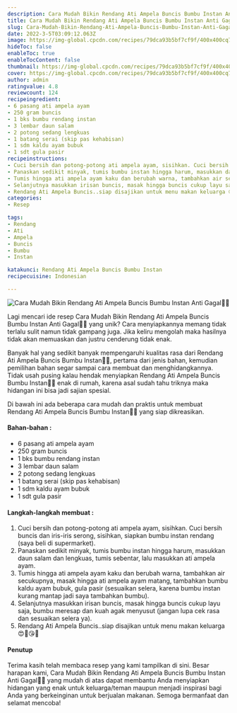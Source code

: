 ```yaml
---
description: Cara Mudah Bikin Rendang Ati Ampela Buncis Bumbu Instan Anti Gagal"
title: Cara Mudah Bikin Rendang Ati Ampela Buncis Bumbu Instan Anti Gagal
slug: Cara-Mudah-Bikin-Rendang-Ati-Ampela-Buncis-Bumbu-Instan-Anti-Gagal
date: 2022-3-5T03:09:12.063Z
image: https://img-global.cpcdn.com/recipes/79dca93b5bf7cf9f/400x400cq70/photo.jpg
hideToc: false
enableToc: true
enableTocContent: false
thumbnail: https://img-global.cpcdn.com/recipes/79dca93b5bf7cf9f/400x400cq70/photo.jpg
cover: https://img-global.cpcdn.com/recipes/79dca93b5bf7cf9f/400x400cq70/photo.jpg
author: admin
ratingvalue: 4.8
reviewcount: 124
recipeingredient:
- 6 pasang ati ampela ayam
- 250 gram buncis
- 1 bks bumbu rendang instan
- 3 lembar daun salam
- 2 potong sedang lengkuas
- 1 batang serai (skip pas kehabisan)
- 1 sdm kaldu ayam bubuk
- 1 sdt gula pasir
recipeinstructions:
- Cuci bersih dan potong-potong ati ampela ayam, sisihkan. Cuci bersih buncis dan iris-iris serong, sisihkan, siapkan bumbu instan rendang (saya beli di supermarket).
- Panaskan sedikit minyak, tumis bumbu instan hingga harum, masukkan daun salam dan lengkuas, tumis sebentar, lalu masukkan ati ampela ayam.
- Tumis hingga ati ampela ayam kaku dan berubah warna, tambahkan air secukupnya, masak hingga ati ampela ayam matang, tambahkan bumbu kaldu ayam bubuk, gula pasir (sesuaikan selera, karena bumbu instan kurang mantap jadi saya tambahkan bumbu).
- Selanjutnya masukkan irisan buncis, masak hingga buncis cukup layu saja, bumbu meresap dan kuah agak menyusut (jangan lupa cek rasa dan sesuaikan selera ya).
- Rendang Ati Ampela Buncis..siap disajikan untuk menu makan keluarga 😍🥰😘🤗
categories:
- Resep

tags:
- Rendang
- Ati
- Ampela
- Buncis
- Bumbu
- Instan

katakunci: Rendang Ati Ampela Buncis Bumbu Instan
recipecuisine: Indonesian

---
```


![Cara Mudah Bikin Rendang Ati Ampela Buncis Bumbu Instan Anti Gagal👩‍🍳](https://img-global.cpcdn.com/recipes/79dca93b5bf7cf9f/400x400cq70/photo.jpg)

Lagi mencari ide resep Cara Mudah Bikin Rendang Ati Ampela Buncis Bumbu Instan Anti Gagal👩‍🍳 yang unik? Cara menyiapkannya memang tidak terlalu sulit namun tidak gampang juga. Jika keliru mengolah maka hasilnya tidak akan memuaskan dan justru cenderung tidak enak.

Banyak hal yang sedikit banyak mempengaruhi kualitas rasa dari Rendang Ati Ampela Buncis Bumbu Instan👩‍🍳, pertama dari jenis bahan, kemudian pemilihan bahan segar sampai cara membuat dan menghidangkannya. Tidak usah pusing kalau hendak menyiapkan Rendang Ati Ampela Buncis Bumbu Instan👩‍🍳 enak di rumah, karena asal sudah tahu triknya maka hidangan ini bisa jadi sajian spesial.

Di bawah ini ada beberapa cara mudah dan praktis untuk membuat Rendang Ati Ampela Buncis Bumbu Instan👩‍🍳 yang siap dikreasikan.

<!--inarticleads1-->

#### Bahan-bahan :

- 6 pasang ati ampela ayam
- 250 gram buncis
- 1 bks bumbu rendang instan
- 3 lembar daun salam
- 2 potong sedang lengkuas
- 1 batang serai (skip pas kehabisan)
- 1 sdm kaldu ayam bubuk
- 1 sdt gula pasir

<!--inarticleads2-->

#### Langkah-langkah membuat :

1. Cuci bersih dan potong-potong ati ampela ayam, sisihkan. Cuci bersih buncis dan iris-iris serong, sisihkan, siapkan bumbu instan rendang (saya beli di supermarket).
1. Panaskan sedikit minyak, tumis bumbu instan hingga harum, masukkan daun salam dan lengkuas, tumis sebentar, lalu masukkan ati ampela ayam.
1. Tumis hingga ati ampela ayam kaku dan berubah warna, tambahkan air secukupnya, masak hingga ati ampela ayam matang, tambahkan bumbu kaldu ayam bubuk, gula pasir (sesuaikan selera, karena bumbu instan kurang mantap jadi saya tambahkan bumbu).
1. Selanjutnya masukkan irisan buncis, masak hingga buncis cukup layu saja, bumbu meresap dan kuah agak menyusut (jangan lupa cek rasa dan sesuaikan selera ya).
1. Rendang Ati Ampela Buncis..siap disajikan untuk menu makan keluarga 😍🥰😘🤗

#### Penutup

Terima kasih telah membaca resep yang kami tampilkan di sini. Besar harapan kami, Cara Mudah Bikin Rendang Ati Ampela Buncis Bumbu Instan Anti Gagal👩‍🍳 yang mudah di atas dapat membantu Anda menyiapkan hidangan yang enak untuk keluarga/teman maupun menjadi inspirasi bagi Anda yang berkeinginan untuk berjualan makanan. Semoga bermanfaat dan selamat mencoba!